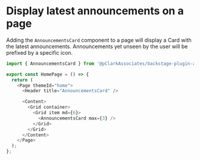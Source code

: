 # Display latest announcements on a page

Adding the `AnnouncementsCard` component to a page will display a Card with the latest announcements.
Announcements yet unseen by the user will be prefixed by a specific icon.

```ts
import { AnnouncementsCard } from '@pClarkAssociates/backstage-plugin-announcements';

export const HomePage = () => {
  return (
    <Page themeId="home">
      <Header title="AnnouncementsCard" />

      <Content>
        <Grid container>
          <Grid item md={6}>
            <AnnouncementsCard max={3} />
          </Grid>
        </Grid>
      </Content>
    </Page>
  );
};
```
